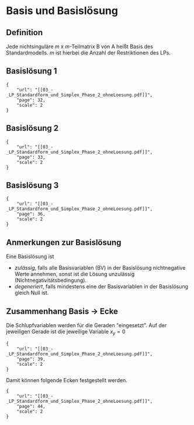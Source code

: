 # Basis und Basislösung

## Definition
Jede nichtsinguläre $m$ x $m$-Teilmatrix B von A heißt Basis des Standardmodells.
$m$ ist hierbei die Anzahl der Restriktionen des LPs.

## Basislösung 1
```pdf
{
	"url": "[[03_-_LP_Standardform_und_Simplex_Phase_2_ohneLoesung.pdf]]",
	"page": 32,
	"scale": 2
}

```

## Basislösung 2

```pdf
{
	"url": "[[03_-_LP_Standardform_und_Simplex_Phase_2_ohneLoesung.pdf]]",
	"page": 33,
	"scale": 2
}

```

## Basislösung 3

```pdf
{
	"url": "[[03_-_LP_Standardform_und_Simplex_Phase_2_ohneLoesung.pdf]]",
	"page": 36,
	"scale": 2
}

```

## Anmerkungen zur Basislösung

Eine Basislösung ist 
- _zulässig_, falls alle Basisvariablen (BV) in der Basislösung nichtnegative Werte annehmen, sonst ist die Lösung unzulässig (Nichtnegativitätsbedingung).
- _degeneriert_, falls mindestens eine der Basisvariablen in der Basislösung gleich Null ist.  

## Zusammenhang Basis $\rightarrow$ Ecke

Die Schlupfvariablen werden für die Geraden "eingesetzt".
Auf der jeweiligen Gerade ist die jeweilige Variable $x_y = 0$

```pdf
{
	"url": "[[03_-_LP_Standardform_und_Simplex_Phase_2_ohneLoesung.pdf]]",
	"page": 39,
	"scale": 2
}

```

Damit können folgende Ecken festgestellt werden.


```pdf
{
	"url": "[[03_-_LP_Standardform_und_Simplex_Phase_2_ohneLoesung.pdf]]",
	"page": 44,
	"scale": 2
}

```